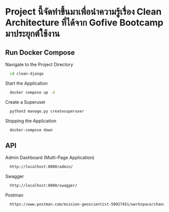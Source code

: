 # Project นี้จัดทำขึ้นมาเพื่อนำความรู้เรื่อง Clean Architecture ที่ได้จาก Gofive Bootcamp มาประยุกต์ใช้งาน

## Run Docker Compose
Navigate to the Project Directory

```bash
  cd clean-django
```

Start the Application
```bash
  docker compose up -d
```

Create a Superuser

```bash
  python3 manage.py createsuperuser
```

Stopping the Application
```bash
  docker-compose down
```

## API

Admin Dashboard (Multi-Page Application)
```bash
  http://localhost:8000/admin/
```

Swagger
```bash
  http://localhost:8000/swagger/
```

Postman
```bash
  https://www.postman.com/mission-geoscientist-50927451/workspace/chanapon-django-clean/collection/37942682-f150b8f8-c0d6-4f44-9f89-136843b4d1b8?action=share&creator=37942682
```

